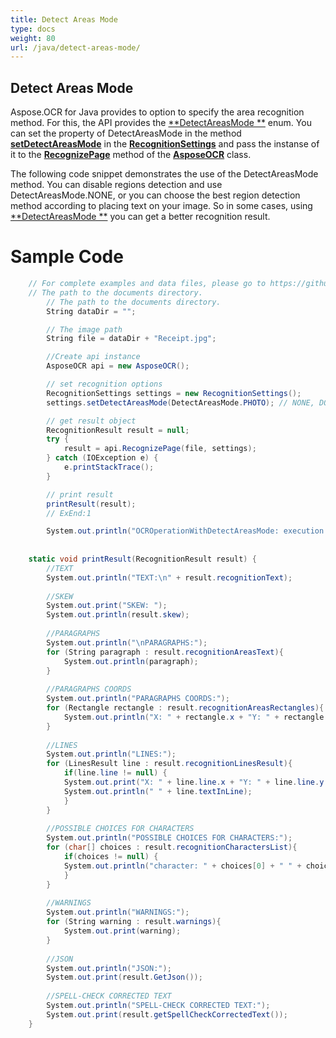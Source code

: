 ```yaml
---
title: Detect Areas Mode
type: docs
weight: 80
url: /java/detect-areas-mode/
---
```


## **Detect Areas Mode**

Aspose.OCR for Java provides to option to specify the area recognition method. 
For this, the API provides the [**DetectAreasMode **](https://apireference.aspose.com/ocr/java/com.aspose.ocr/DetectAreasMode) enum. 
You can set the property of DetectAreasMode in the method [**setDetectAreasMode**](https://apireference.aspose.com/ocr/java/com.aspose.ocr/RecognitionSettings#setDetectAreasMode) in the [**RecognitionSettings**](https://apireference.aspose.com/ocr/java/com.aspose.ocr/RecognitionSettings) and pass the instanse of it 
to the [**RecognizePage**](https://apireference.aspose.com/ocr/java/com.aspose.ocr/AsposeOCR#RecognizePage) 
method of the [**AsposeOCR**](https://apireference.aspose.com/ocr/java/com.aspose.ocr/AsposeOCR) class.

The following code snippet demonstrates the use of the DetectAreasMode  method. 
You can disable regions detection and use DetectAreasMode.NONE, or you can choose the best region detection method according to placing text on your image. 
So in some cases, using [**DetectAreasMode **](https://apireference.aspose.com/ocr/java/com.aspose.ocr/DetectAreasMode) you can get a better recognition result.

# Sample Code 

```csharp
	// For complete examples and data files, please go to https://github.com/aspose-ocr/Aspose.OCR-for-Java
	// The path to the documents directory.
		// The path to the documents directory.
		String dataDir = "";

		// The image path
		String file = dataDir + "Receipt.jpg";

		//Create api instance
		AsposeOCR api = new AsposeOCR();

		// set recognition options
		RecognitionSettings settings = new RecognitionSettings();
		settings.setDetectAreasMode(DetectAreasMode.PHOTO); // NONE, DOCUMENT, COMBINE, TABLE

		// get result object
		RecognitionResult result = null;
		try {
			result = api.RecognizePage(file, settings);
		} catch (IOException e) {
			e.printStackTrace();
		}

		// print result
		printResult(result);
		// ExEnd:1

		System.out.println("OCROperationWithDetectAreasMode: execution complete");
	
	
	static void printResult(RecognitionResult result) {
		//TEXT
		System.out.println("TEXT:\n" + result.recognitionText);
		
		//SKEW
		System.out.print("SKEW: ");
		System.out.println(result.skew);
		
		//PARAGRAPHS
		System.out.println("\nPARAGRAPHS:");    	
		for (String paragraph : result.recognitionAreasText){
			System.out.println(paragraph);
		}
		
		//PARAGRAPHS COORDS
		System.out.println("PARAGRAPHS COORDS:");
		for (Rectangle rectangle : result.recognitionAreasRectangles){
			System.out.println("X: " + rectangle.x + "Y: " + rectangle.y + "Width: " + rectangle.width + "Height: " + rectangle.height);
		}
		
		//LINES
		System.out.println("LINES:");
		for (LinesResult line : result.recognitionLinesResult){
			if(line.line != null) {
			System.out.print("X: " + line.line.x + "Y: " + line.line.y + "Width: " + line.line.width + "Height: " + line.line.height);
			System.out.println(" " + line.textInLine);
			}
		}
		
		//POSSIBLE CHOICES FOR CHARACTERS
		System.out.println("POSSIBLE CHOICES FOR CHARACTERS:");
		for (char[] choices : result.recognitionCharactersList){
			if(choices != null) {
			System.out.println("character: " + choices[0] + " " + choices[1] + " " + choices[2] + " " + choices[3] + " " + choices[4]);
			}
		}    	
		
		//WARNINGS
		System.out.println("WARNINGS:");
		for (String warning : result.warnings){
			System.out.print(warning);
		}
		
		//JSON
		System.out.println("JSON:");
		System.out.print(result.GetJson());
		
		//SPELL-CHECK CORRECTED TEXT
		System.out.println("SPELL-CHECK CORRECTED TEXT:");
		System.out.print(result.getSpellCheckCorrectedText());
	}
```
